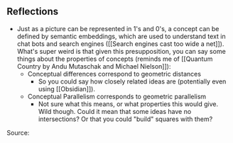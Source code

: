 ## Reflections
- Just as a picture can be represented in 1's and 0's, a concept can be defined by semantic embeddings, which are used to understand text in chat bots and search engines ([[Search engines cast too wide a net]]). What's super weird is that given this presupposition, you can say some things about the properties of concepts (reminds me of [[Quantum Country by Andu Mutaschak and Michael Nielson]]):
	- Conceptual differences correspond to geometric distances
		- So you could say how closely related ideas are (potentially even using [[Obsidian]]).
	- Conceptual Parallelism corresponds to geometric parallelism
		- Not sure what this means, or what properties this would give. Wild though. Could it mean that some ideas have no intersections? Or that you could "build" squares with them? 

Source: 